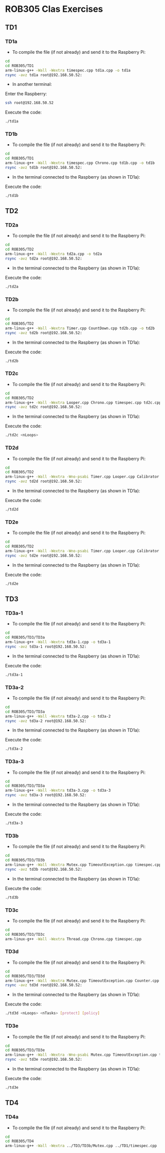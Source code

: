 # ROB305 Clas Exercises

## TD1

### TD1a

- To compile the file (if not already) and send it to the Raspberry Pi:

```bash
cd
cd ROB305/TD1
arm-linux-g++ -Wall -Wextra timespec.cpp td1a.cpp -o td1a
rsync -avz td1a root@192.168.50.52:
```

- In another terminal:

Enter the Raspberry:

```bash
ssh root@192.168.50.52
```

Execute the code:

```bash
./td1a
```

### TD1b

- To compile the file (if not already) and send it to the Raspberry Pi:

```bash
cd
cd ROB305/TD1
arm-linux-g++ -Wall -Wextra timespec.cpp Chrono.cpp td1b.cpp -o td1b
rsync -avz td1b root@192.168.50.52:
```

- In the terminal connected to the Raspberry (as shown in TD1a):

Execute the code:

```bash
./td1b
```

## TD2

### TD2a

- To compile the file (if not already) and send it to the Raspberry Pi:

```bash
cd
cd ROB305/TD2
arm-linux-g++ -Wall -Wextra td2a.cpp -o td2a
rsync -avz td2a root@192.168.50.52:
```

- In the terminal connected to the Raspberry (as shown in TD1a):

Execute the code:

```bash
./td2a
```

### TD2b

- To compile the file (if not already) and send it to the Raspberry Pi:

```bash
cd
cd ROB305/TD2
arm-linux-g++ -Wall -Wextra Timer.cpp CountDown.cpp td2b.cpp -o td2b
rsync -avz td2b root@192.168.50.52:
```

- In the terminal connected to the Raspberry (as shown in TD1a):

Execute the code:

```bash
./td2b
```

### TD2c

- To compile the file (if not already) and send it to the Raspberry Pi:

```bash
cd
cd ROB305/TD2
arm-linux-g++ -Wall -Wextra Looper.cpp Chrono.cpp timespec.cpp td2c.cpp -o td2c
rsync -avz td2c root@192.168.50.52:
```

- In the terminal connected to the Raspberry (as shown in TD1a):

Execute the code:

```bash
./td2c <nLoops>
```

### TD2d

- To compile the file (if not already) and send it to the Raspberry Pi:

```bash
cd
cd ROB305/TD2
arm-linux-g++ -Wall -Wextra -Wno-psabi Timer.cpp Looper.cpp Calibrator.cpp Chrono.cpp timespec.cpp td2d.cpp -o td2d
rsync -avz td2d root@192.168.50.52:
```

- In the terminal connected to the Raspberry (as shown in TD1a):

Execute the code:

```bash
./td2d
```

### TD2e

- To compile the file (if not already) and send it to the Raspberry Pi:

```bash
cd
cd ROB305/TD2
arm-linux-g++ -Wall -Wextra -Wno-psabi Timer.cpp Looper.cpp Calibrator.cpp Chrono.cpp timespec.cpp CpuLoop.cpp td2e.cpp -o td2e
rsync -avz td2e root@192.168.50.52:
```

- In the terminal connected to the Raspberry (as shown in TD1a):

Execute the code:

```bash
./td2e
```

## TD3

### TD3a-1

- To compile the file (if not already) and send it to the Raspberry Pi:

```bash
cd
cd ROB305/TD3/TD3a
arm-linux-g++ -Wall -Wextra td3a-1.cpp -o td3a-1
rsync -avz td3a-1 root@192.168.50.52:
```

- In the terminal connected to the Raspberry (as shown in TD1a):

Execute the code:

```bash
./td3a-1
```

### TD3a-2

- To compile the file (if not already) and send it to the Raspberry Pi:

```bash
cd
cd ROB305/TD3/TD3a
arm-linux-g++ -Wall -Wextra td3a-2.cpp -o td3a-2
rsync -avz td3a-2 root@192.168.50.52:
```

- In the terminal connected to the Raspberry (as shown in TD1a):

Execute the code:

```bash
./td3a-2
```

### TD3a-3

- To compile the file (if not already) and send it to the Raspberry Pi:

```bash
cd
cd ROB305/TD3/TD3a
arm-linux-g++ -Wall -Wextra td3a-3.cpp -o td3a-3
rsync -avz td3a-3 root@192.168.50.52:
```

- In the terminal connected to the Raspberry (as shown in TD1a):

Execute the code:

```bash
./td3a-3
```

### TD3b

- To compile the file (if not already) and send it to the Raspberry Pi:

```bash
cd
cd ROB305/TD3/TD3b
arm-linux-g++ -Wall -Wextra Mutex.cpp TimeoutException.cpp timespec.cpp td3b.cpp -o td3b
rsync -avz td3b root@192.168.50.52:
```

- In the terminal connected to the Raspberry (as shown in TD1a):

Execute the code:

```bash
./td3b
```

### TD3c

- To compile the file (if not already) and send it to the Raspberry Pi:

```bash
cd
cd ROB305/TD3/TD3c
arm-linux-g++ -Wall -Wextra Thread.cpp Chrono.cpp timespec.cpp
```

### TD3d

- To compile the file (if not already) and send it to the Raspberry Pi:

```bash
cd
cd ROB305/TD3/TD3d
arm-linux-g++ -Wall -Wextra Mutex.cpp TimeoutException.cpp Counter.cpp Incrementer.cpp Thread.cpp timespec.cpp Chrono.cpp td3d.cpp -o td3d
rsync -avz td3d root@192.168.50.52:
```

- In the terminal connected to the Raspberry (as shown in TD1a):

Execute the code:

```bash
./td3d <nLoops> <nTasks> [protect] [policy]
```

### TD3e

- To compile the file (if not already) and send it to the Raspberry Pi:

```bash
cd
cd ROB305/TD3/TD3e
arm-linux-g++ -Wall -Wextra -Wno-psabi Mutex.cpp TimeoutException.cpp timespec.cpp ../../TD2/Calibrator.cpp ../../TD2/CpuLoop.cpp ../../TD2/Looper.cpp ../../TD2/Timer.cpp ../TD3c/Thread.cpp ../../TD1/Chrono.cpp  td3e.cpp -o td3e
rsync -avz td3e root@192.168.50.52:
```

- In the terminal connected to the Raspberry (as shown in TD1a):

Execute the code:

```bash
./td3e
```

## TD4

### TD4a

- To compile the file (if not already) and send it to the Raspberry Pi:

```bash
cd
cd ROB305/TD4
arm-linux-g++ -Wall -Wextra ../TD3/TD3b/Mutex.cpp ../TD1/timespec.cpp ../TD3/TD3b/TimeoutException.cpp Monitor.cpp
```